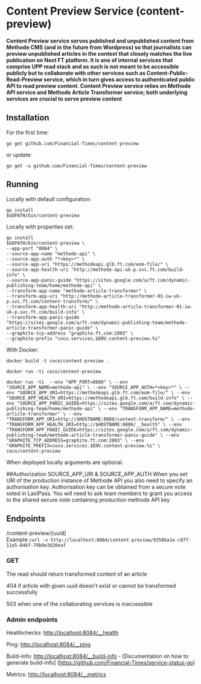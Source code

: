 # Content Preview Service (content-preview)

__Content Preview service serves published and unpublished content from Methode CMS (and in the future from Wordpress) 
so that journalists can preview unpublished articles in the context that closely matches the live publication on Next FT platform. 
It is one of internal services that comprise UPP read stack and as such is not meant to be accessible publicly 
but to collaborate with other services such as Content-Public-Read-Preview service, 
which in turn gives access to authenticated public API to read preview content.
Content Preview service relies on Methode API service and Methode Article Transformer service; 
both underlying services are crucial to serve preview content__

## Installation

For the first time:

`go get github.com/Financial-Times/content-preview`

or update:

`go get -u github.com/Financial-Times/content-preview`

## Running


Locally with default configuration:

```
go install
$GOPATH/bin/content-preview
```

Locally with properties set:

```
go install
$GOPATH/bin/content-preview \
--app-port "8084" \
--source-app-name "methode-api" \
--source-app-auth "*<key>*" \
--source-app-uri "https://methodeapi.glb.ft.com/eom-file/" \
--source-app-health-uri "http://methode-api-uk-p.svc.ft.com/build-info" \
--source-app-panic-guide "https://sites.google.com/a/ft.com/dynamic-publishing-team/home/methode-api" \
--transform-app-name "methode-article-transformer" \
--transform-app-uri "http://methode-article-transformer-01-iw-uk-p.svc.ft.com/content-transform/" \
--transform-app-health-uri "http://methode-article-transformer-01-iw-uk-p.svc.ft.com/build-info" \
--transform-app-panic-guide "https://sites.google.com/a/ft.com/dynamic-publishing-team/methode-article-transformer-panic-guide" \
--graphite-tcp-address "graphite.ft.com:2003" \
--graphite-prefix "coco.services.$ENV.content-preview.%i" 
```

With Docker:

`docker build -t coco/content-preview .`

`docker run -ti coco/content-preview`

`docker run -ti 
--env "APP_PORT=8080" \
--env "SOURCE_APP_NAME=methode-api" \
--env "SOURCE_APP_AUTH=*<key>*" \
--env "SOURCE_APP_URI=https://methodeapi.glb.ft.com/eom-file/" \
--env "SOURCE_APP_HEALTH_URI=https://methodeapi.glb.ft.com/build-info" \
--env "SOURCE_APP_PANIC_GUIDE=https://sites.google.com/a/ft.com/dynamic-publishing-team/home/methode-api" \
--env "TRANSFORM_APP_NAME=methode-article-transformer" \
--env "TRANSFORM_APP_URI=http://$HOSTNAME:8080/content-transform/" \
--env "TRANSFORM_APP_HEALTH_URI=http://$HOSTNAME:8080/__health" \
--env "TRANSFORM_APP_PANIC_GUIDE=https://sites.google.com/a/ft.com/dynamic-publishing-team/methode-article-transformer-panic-guide" \
--env "GRAPHITE_TCP_ADDRESS=graphite.ft.com:2003" \
--env "GRAPHITE_PREFIX=coco.services.$ENV.content-preview.%i" \
coco/content-preview
`

When deployed locally arguments are optional.

##Authorization
SOURCE_APP_URI & SOURCE_APP_AUTH 
When you set URI of the production instance of Methode API you also need to specify an authorisation key. 
Authorisation key can be obtained from a secure note soted in LastPass. 
You will need to ask team members to grant you access to the shared secure note containing production methode API key

## Endpoints
/content-preview/{uuid}    
Example
`curl -v http://localhost:8084/content-preview/9358ba1e-c07f-11e5-846f-79b0e3d20eaf`

### GET
The read should return transformed content of an article 

404 if article with given uuid doesn't exist or cannot be transformed successfully

503 when one of the collaborating services is inaccessible


### Admin endpoints
Healthchecks: [http://localhost:8084/__health](http://localhost:8084/__health)

Ping: [http://localhost:8084/__ping](http://localhost:8084/__ping)

Build-info: [http://localhost:8084/__build-info](http://localhost:8084/__ping)  -  [Documentation on how to generate build-info] (https://github.com/Financial-Times/service-status-go) 
 
Metrics:  [http://localhost:8084/__metrics](http://localhost:8084/__metrics)
